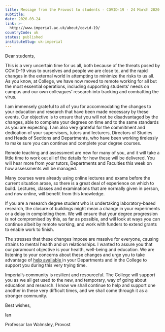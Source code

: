 ```yaml
---
title: Message from the Provost to students - COVID-19 - 24 March 2020
subtitle: 
date: 2020-03-24
link: >-
  http://www.imperial.ac.uk/about/covid-19/
countryCode: uk
status: published
instituteSlug: uk-imperial
---
```

Dear students,

This is a very uncertain time for us all, both because of the threats posed by COVID-19 virus to ourselves and people we are close to, and the rapid changes in the external world in attempting to minimize the risks to us all. As you know, at College, we have now moved to remote working for all but the most essential operations, including supporting students’ needs on campus and our own colleagues’ research into tracking and combatting the virus.

I am immensely grateful to all of you for accommodating the changes to your education and research that have been made necessary by these events. Our objective is to ensure that you will not be disadvantaged by the changes, able to complete your degrees on time and to the same standards as you are expecting. I am also very grateful for the commitment and dedication of your supervisors, tutors and lecturers, Directors of Studies and Heads of Sections and Departments, who have been working tirelessly to make sure you can continue and complete your degree courses.

Remote teaching and assessment are new for many of you, and it will take a little time to work out all of the details for how these will be delivered. You will hear more from your tutors, Departments and Faculties this week on how assessments will be managed. 

Many courses were already using online lectures and exams before the current situation arose, so there is a great deal of experience on which to build. Lectures, classes and examinations that are normally given in person, and now online, will benefit from this knowledge.

If you are a research degree student who is undertaking laboratory-based research, the closure of buildings might mean a change in your experiments or a delay in completing them. We will ensure that your degree progression is not compromised by this, as far as possible, and will look at ways you can continue albeit by remote working, and work with funders to extend grants to enable work to finish.

The stresses that these changes impose are massive for everyone, causing strains to mental health and on relationships. I wanted to assure you that our paramount objective is your health, well-being and education. We are listening to your concerns about these changes and urge you to take advantage of [help available ](http://www.imperial.ac.uk/student-support-zone/)in your Departments and in the College to support you during this very trying time.

Imperial’s community is resilient and resourceful. The College will support you as we all get used to the new, and temporary, way of going about education and research. I know we shall continue to help and support one another in these very difficult times, and we shall come through it as a stronger community.

Best wishes,

Ian

Professor Ian Walmsley, Provost
